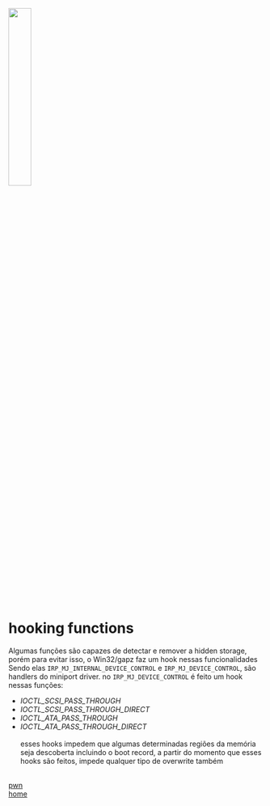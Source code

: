 <img width="30%" src="https://i.imgur.com/ULwPfn3.png"></img>

# hooking functions
Algumas funções são capazes de detectar e remover a hidden storage, porém para evitar isso, o Win32/gapz faz um hook nessas funcionalidades<br>
Sendo elas `IRP_MJ_INTERNAL_DEVICE_CONTROL` e `IRP_MJ_DEVICE_CONTROL`, são handlers do miniport driver. no `IRP_MJ_DEVICE_CONTROL` é feito um hook nessas funções:
* *IOCTL_SCSI_PASS_THROUGH*
* *IOCTL_SCSI_PASS_THROUGH_DIRECT*
* *IOCTL_ATA_PASS_THROUGH*
* *IOCTL_ATA_PASS_THROUGH_DIRECT*
<br><br>
esses hooks impedem que algumas determinadas regiões da memória seja descoberta incluindo o boot record, a partir do momento que esses hooks são feitos, impede qualquer tipo de overwrite também<br><br>

[pwn](../README.md)<br>
[home](../../README.md)
